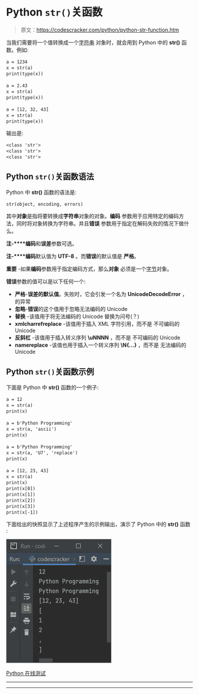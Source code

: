 # Python `str()`关函数

> 原文：<https://codescracker.com/python/python-str-function.htm>

当我们需要将一个值转换成一个[字符串](/python/python-strings.htm) 对象时，就会用到 Python 中的 **str()** 函数。例如:

```
a = 1234
x = str(a)
print(type(x))

a = 2.43
x = str(a)
print(type(x))

a = [12, 32, 43]
x = str(a)
print(type(x))
```

输出是:

```
<class 'str'>
<class 'str'>
<class 'str'>
```

## Python `str()`关函数语法

Python 中 **str()** 函数的语法是:

```
str(object, encoding, errors)
```

其中**对象**是指将要转换成**字符串**对象的对象。**编码** 参数用于应用特定的编码方法，同时将对象转换为字符串。并且**错误** 参数用于指定在解码失败的情况下做什么。

**注-****编码**和**误差**参数可选。

**注-****编码**默认值为 **UTF-8** 。而**错误**的默认值是 **严格**。

**重要** -如果**编码**参数用于指定编码方式，那么**对象** 必须是一个[字节](/python/python-bytes.htm)对象。

**错误**参数的值可以是以下任何一个:

*   **严格**-**误差的默认值**。失败时，它会引发一个名为 **UnicodeDecodeError** ， 的异常
*   **忽略**-**错误**的这个值用于忽略无法编码的 Unicode
*   **替换** -该值用于将无法编码的 Unicode 替换为问号(？)
*   **xmlcharrefreplace** -该值用于插入 XML 字符引用，而不是 不可编码的 Unicode
*   **反斜杠** -该值用于插入转义序列 **\uNNNN** ，而不是 不可编码的 Unicode
*   **namereplace** -该值也用于插入一个转义序列 **\N{...}** ，而不是 无法编码的 Unicode

## Python `str()`关函数示例

下面是 Python 中 **str()** 函数的一个例子:

```
a = 12
x = str(a)
print(x)

a = b'Python Programming'
x = str(a, 'ascii')
print(x)

a = b'Python Programming'
x = str(a, 'U7', 'replace')
print(x)

a = [12, 23, 43]
x = str(a)
print(x)
print(x[0])
print(x[1])
print(x[2])
print(x[3])
print(x[-1])
```

下面给出的快照显示了上述程序产生的示例输出，演示了 Python 中的 **str()** 函数 :

![python str function](img/4e008893cd35ad01501416e99f0017c7.png)

[Python 在线测试](/exam/showtest.php?subid=10)

* * *

* * *